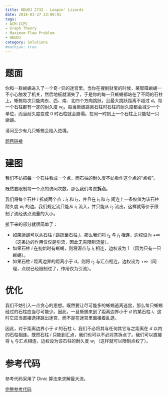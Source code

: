 ```yaml
---
title: HDUOJ 2732 - Leapin' Lizards
date: 2018-03-27 23:00:01
tags: 
- ACM-ICPC
- Graph Theory
- Maximum Flow Problem
- HDUOJ
category: Solutions
#mathjax: true
---
```


# 题面

你和一群蜥蜴进入了一个奇♂异的迷宫里。当你在搜刮财宝的时候，某智障蜥蜴一不小心触发了机关，然后地板就消失了，于是你的每一只蜥蜴都站在了不同的石柱上。蜥蜴每次只能向东、西、南、北四个方向跳跃，且最大跳跃距离不超过 $d$。每一个石柱都有一定的耐久度 $w_i$，每当蜥蜴跳离石柱时石柱的耐久度都会减少一个单位，而当耐久度变成 $0$ 时石柱就会崩塌。在同一时刻上一个石柱上只能站一只蜥蜴。

请问至少有几只蜥蜴会陷入绝境。

[题目链接](http://acm.hdu.edu.cn/showproblem.php?pid=2732)



# 建图

我们不妨把每一个石柱看成一个点，而石柱的耐久度不妨看作这个点的“点权”。

既然要限制每一个点的访问次数，那么我们考虑**拆点**。

我们将每个石柱 $i$ 拆成两个点：$i_1$ 和 $i_2$，并且在 $i_1$ 和 $i_2$ 间连上一条权值为该石柱耐久度 $w_i$ 的边。我们规定流只能从 $i_1$ 流入，并只能从 $i_2$ 流出，这样就等价于限制了流经该点流量的大小。

接下来的部分就很简单了：

- 如果蜥蜴可以从石柱 $i$ 跳跃至石柱 $j$，那么我们将 $i_2$ 与 $j_1$ 相连，边权设为 $+\infty$（这条边的作用仅仅是引流，因此无需限制流量）。
- 如果石柱 $i$ 在初始时有蜥蜴，则将源点与 $i_1$ 相连，边权设为 $1$ （因为只有一只蜥蜴）。
- 如果石柱 $i$ 距离边界的距离小于 $d$，则将 $i_2$ 与汇点相连，边权设为 $+\infty$（同理，点权已经限制过了，作用仅为引流）。



# 优化

我们不妨引入一点贪心的思想。既然要让尽可能多的蜥蜴逃离迷宫，那么每只蜥蜴经过的石柱应当尽可能少。因此，一旦蜥蜴来到了距离边界小于 $d$ 的某石柱 $i$，这时它应当直接选择跳出迷宫，而不是在迷宫里面接着乱逛。

因此，对于距离边界小于 $d$ 的石柱 $i$，我们不必将其与任何其它与之距离在 $d$ 以内的石柱相连。既然石柱 $i$ 只能到汇点，我们也可以不必对其拆点了。我们可以直接将 $i_1$ 与汇点相连，边权设为该石柱的耐久度 $w_i$ （这样就可以限制点权了）。



# 参考代码

参考代码采用了 Dinic 算法来求解最大流。

[完整参考代码](https://github.com/codgician/ACM-ICPC/blob/master/HDUOJ/2732/dinic.cpp)

